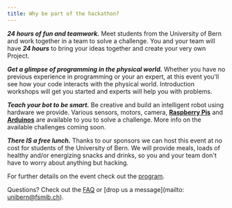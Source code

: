 ```yaml
---
title: Why be part of the hackathon?
---
```


***24 hours of fun and teamwork.***
Meet students from the University of Bern and work together in a team to solve a challenge. You and your team will have ***24 hours*** to bring your ideas together and create your very own Project.

***Get a glimpse of programming in the physical world.***
Whether you have no previous experience in programming or your an expert, at this event you'll see how your code interacts with the physical world. Introduction workshops will get you started and experts will help you with problems.

***Teach your bot to be smart.***
Be creative and build an intelligent robot using hardware we provide. Various sensors, motors, camera, **<a href="https://www.raspberrypi.org/help/what-%20is-a-raspberry-pi/" target="_blank">Raspberry&nbsp;Pis</a>** and **<a href="https://learn.sparkfun.com/tutorials/what-is-an-arduino/all" target="_blank">Arduinos</a>** are available to you to solve a challenge. More info on the available challenges coming soon.

***There IS a free lunch.***
Thanks to our sponsors we can host this event at no cost for students of the University of Bern. We will provide meals, loads of healthy and/or energizing snacks and drinks, so you and your team don't have to worry about anything but hacking.


For further details on the event check out the [program](/program).

Questions? Check out the [FAQ](/faq) or [drop us a message](mailto: unibern@fsmib.ch).

